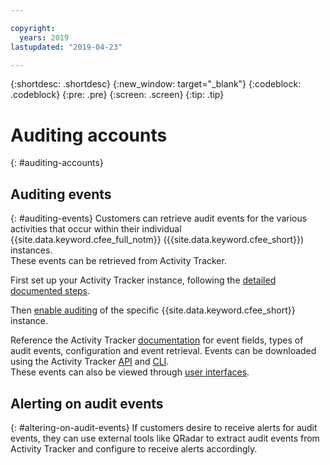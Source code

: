 ```yaml
---

copyright:
  years: 2019
lastupdated: "2019-04-23"

---
```


{:shortdesc: .shortdesc}
{:new_window: target="_blank"}
{:codeblock: .codeblock}
{:pre: .pre}
{:screen: .screen}
{:tip: .tip}

# Auditing accounts
{: #auditing-accounts}

## Auditing events
{: #auditing-events}
Customers can retrieve audit events for the various activities that occur within their individual {{site.data.keyword.cfee_full_notm}} ({{site.data.keyword.cfee_short}}) instances.  
These events can be retrieved from Activity Tracker.

First set up your Activity Tracker instance, following the [detailed documented steps](https://cloud.ibm.com/docs/services/cloud-activity-tracker?topic=cloud-activity-tracker-getting-started-with-cla#getting-started-with-cla). 

Then [enable auditing](https://cloud.ibm.com/docs/cloud-foundry?topic=cloud-foundry-auditing-logging#auditing-logging) of the specific {{site.data.keyword.cfee_short}} instance.

Reference the Activity Tracker [documentation](https://cloud.ibm.com/docs/services/cloud-activity-tracker/index.html) for event fields, types of audit events, configuration and event retrieval. 
Events can be downloaded using the Activity Tracker [API](https://cloud.ibm.com/docs/services/cloud-activity-tracker?topic=cloud-activity-tracker-downloading_events_api#downloading_events_api) and [CLI](https://cloud.ibm.com/docs/services/cloud-activity-tracker?topic=cloud-activity-tracker-downloading_events#downloading_events).  
These events can also be viewed through [user interfaces](https://cloud.ibm.com/docs/services/cloud-activity-tracker?topic=cloud-activity-tracker-view_acc_events#view_acc_events).

## Alerting on audit events
{: #altering-on-audit-events}
If customers desire to receive alerts for audit events, they can use external tools like QRadar to extract audit events from Activity Tracker and configure to receive alerts accordingly.


